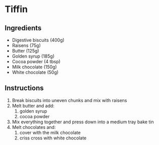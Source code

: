# Tiffin

## Ingredients

- Digestive biscuits (400g)
- Raisens (75g)
- Butter (125g)
- Golden syrup (185g)
- Cocoa powder (4 tbsp)
- Milk chocolate (150g)
- White chocolate (50g)

## Instructions
1. Break biscuits into uneven chunks and mix with raisens
1. Melt butter and add:
    1. golden syrup
    1. cocoa powder
1. Mix everything together and press down into a medium tray bake tin
1. Melt chocolates and:
    1. cover with the milk chocolate
    1. criss cross with white chocolate
